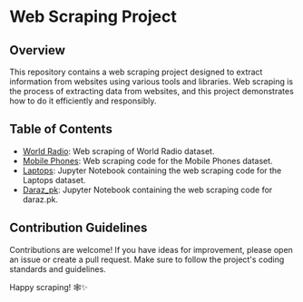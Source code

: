 # Web Scraping Project

## Overview

This repository contains a web scraping project designed to extract information from websites using various tools and libraries. Web scraping is the process of extracting data from websites, and this project demonstrates how to do it efficiently and responsibly.

## Table of Contents

- [World Radio](WorldRadio_data.ipynb): Web scraping of World Radio dataset.
- [Mobile Phones](Mobile_data.ipynb): Web scraping code for the Mobile Phones dataset.
- [Laptops](Laptops_data.ipynb): Jupyter Notebook containing the web scraping code for the Laptops dataset.
- [Daraz_pk](Daraz-pk.ipynb): Jupyter Notebook containing the web scraping code for daraz.pk.






## Contribution Guidelines

Contributions are welcome! If you have ideas for improvement, please open an issue or create a pull request. Make sure to follow the project's coding standards and guidelines.



Happy scraping! 🕸️✨
